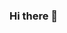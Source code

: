 ### Hi there 👋

<!--
**gwendolynt122/gwendolynt122** is a ✨ _special_ ✨ repository because its `README.md` (this file) appears on your GitHub profile.

Here are some ideas to get you started:

- 🔭 I’m currently in CS 1501 and CS 447, I am a statistics-economiccs major with a cs minor.
- 📫 How to reach me: gwt6@pitt.edu
- 😄 Pronouns: she/her
- ⚡ Fun fact: I just started coding about a year ago!
-->
